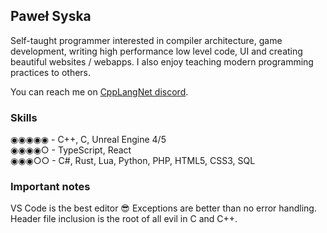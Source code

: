 ## Paweł Syska

Self-taught programmer interested in compiler architecture, game development, writing high performance low level code, UI and creating beautiful websites / webapps.
I also enjoy teaching modern programming practices to others.

You can reach me on [CppLangNet discord](https://discord.gg/NvBNvpgUHZ).

### Skills

◉◉◉◉◉ - C++, C, Unreal Engine 4/5  
◉◉◉◉○ - TypeScript, React  
◉◉◉○○ - C#, Rust, Lua, Python, PHP, HTML5, CSS3, SQL  

### Important notes

VS Code is the best editor 😎 Exceptions are better than no error handling. Header file inclusion is the root of all evil in C and C++.

<!--
**PoetaKodu/PoetaKodu** is a ✨ _special_ ✨ repository because its `README.md` (this file) appears on your GitHub profile.

Here are some ideas to get you started:

- 🔭 I’m currently working on ...
- 🌱 I’m currently learning ...
- 👯 I’m looking to collaborate on ...
- 🤔 I’m looking for help with ...
- 💬 Ask me about ...
- 📫 How to reach me: ...
- 😄 Pronouns: ...
- ⚡ Fun fact: ...
-->
